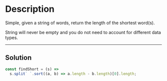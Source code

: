 # Description

Simple, given a string of words, return the length of the shortest word(s).

String will never be empty and you do not need to account for different data types.

---

## Solution

```js
const findShort = (s) =>
  s.split` `.sort((a, b) => a.length - b.length)[0].length;
```
